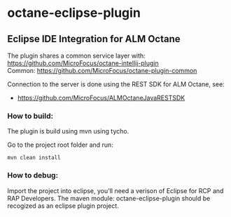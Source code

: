 # octane-eclipse-plugin
## Eclipse IDE Integration for ALM Octane

The plugin shares a common service layer with: https://github.com/MicroFocus/octane-intellij-plugin <br>
Common: https://github.com/MicroFocus/octane-plugin-common <br>

Connection to the server is done using the REST SDK for ALM Octane, see: <br>
* https://github.com/MicroFocus/ALMOctaneJavaRESTSDK

### How to build:
The plugin is build using mvn using tycho.

Go to the project root folder and run: 
```
mvn clean install
```

### How to debug: 
Import the project into eclipse, you'll need a verison of Eclipse for RCP and RAP Developers.
The maven module: octane-eclipse-plugin should be recogized as an eclipse plugin project.
